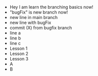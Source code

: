 - Hey I am learn the branching basics now!
- "bugFix" is new branch now!
- new line in main branch
- new line with bugFix
- commit (X) from bugfix branch
- line a
- line b
- line c
- Lesson 1
- Lesson 2
- Lesson 3
- A
- B

